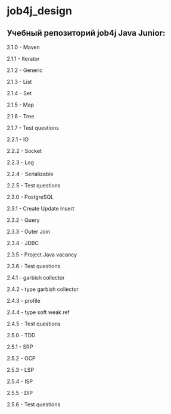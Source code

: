 # job4j_design

## Учебный репозиторий job4j Java Junior:

2.1.0 - Maven

2.1.1 - Iterator

2.1.2 - Generic

2.1.3 - List

2.1.4 - Set

2.1.5 - Map

2.1.6 - Tree

2.1.7 - Test questions

2.2.1 - IO

2.2.2 - Socket

2.2.3 - Log

2.2.4 - Serializable

2.2.5 - Test questions

2.3.0 - PostgreSQL

2.3.1 - Create Update Insert

2.3.2 - Query

2.3.3 - Outer Join

2.3.4 - JDBC

2.3.5 - Project Java vacancy

2.3.6 - Test questions

2.4.1 - garbish collector

2.4.2 - type garbish collector

2.4.3 - profile

2.4.4 - type soft weak ref

2.4.5 - Test questions

2.5.0 - TDD

2.5.1 - SRP

2.5.2 - OCP

2.5.3 - LSP

2.5.4 - ISP

2.5.5 - DIP

2.5.6 - Test questions